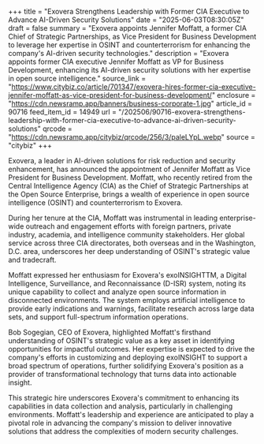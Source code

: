 +++
title = "Exovera Strengthens Leadership with Former CIA Executive to Advance AI-Driven Security Solutions"
date = "2025-06-03T08:30:05Z"
draft = false
summary = "Exovera appoints Jennifer Moffatt, a former CIA Chief of Strategic Partnerships, as Vice President for Business Development to leverage her expertise in OSINT and counterterrorism for enhancing the company's AI-driven security technologies."
description = "Exovera appoints former CIA executive Jennifer Moffatt as VP for Business Development, enhancing its AI-driven security solutions with her expertise in open source intelligence."
source_link = "https://www.citybiz.co/article/701347/exovera-hires-former-cia-executive-jennifer-moffatt-as-vice-president-for-business-development/"
enclosure = "https://cdn.newsramp.app/banners/business-corporate-1.jpg"
article_id = 90716
feed_item_id = 14949
url = "/202506/90716-exovera-strengthens-leadership-with-former-cia-executive-to-advance-ai-driven-security-solutions"
qrcode = "https://cdn.newsramp.app/citybiz/qrcode/256/3/paleLYpL.webp"
source = "citybiz"
+++

<p>Exovera, a leader in AI-driven solutions for risk reduction and security enhancement, has announced the appointment of Jennifer Moffatt as Vice President for Business Development. Moffatt, who recently retired from the Central Intelligence Agency (CIA) as the Chief of Strategic Partnerships at the Open Source Enterprise, brings a wealth of experience in open source intelligence (OSINT) and counterterrorism to Exovera.</p><p>During her tenure at the CIA, Moffatt was instrumental in leading enterprise-wide outreach and engagement efforts with foreign partners, private industry, academia, and intelligence community stakeholders. Her global service across three CIA directorates, both overseas and in the Washington, D.C. area, underscores her deep understanding of OSINT's strategic value and tradecraft.</p><p>Moffatt expressed her enthusiasm for Exovera's exoINSIGHTTM, a Digital Intelligence, Surveillance, and Reconnaissance (D-ISR) system, noting its unique capability to collect and analyze open source information in disconnected environments. The system employs artificial intelligence to provide early indications and warnings, facilitate research across large data sets, and support full-spectrum information operations.</p><p>Bob Sogegian, CEO of Exovera, highlighted Moffatt's firsthand understanding of OSINT's strategic value as a key asset in identifying opportunities for impactful outcomes. Her expertise is expected to drive the company's efforts in customizing and deploying exoINSIGHT to support a broad spectrum of operations, further solidifying Exovera's position as a provider of transformational technology that turns data into actionable insight.</p><p>This strategic hire underscores Exovera's commitment to enhancing its capabilities in data collection and analysis, particularly in challenging environments. Moffatt's leadership and experience are anticipated to play a pivotal role in advancing the company's mission to deliver innovative solutions that address the complexities of modern security challenges.</p>